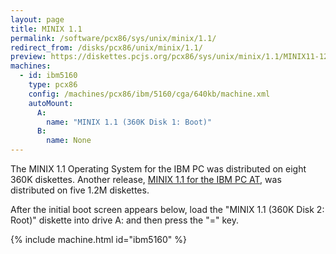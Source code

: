 ```yaml
---
layout: page
title: MINIX 1.1
permalink: /software/pcx86/sys/unix/minix/1.1/
redirect_from: /disks/pcx86/unix/minix/1.1/
preview: https://diskettes.pcjs.org/pcx86/sys/unix/minix/1.1/MINIX11-1200K-DISK1-BOOT.jpg
machines:
  - id: ibm5160
    type: pcx86
    config: /machines/pcx86/ibm/5160/cga/640kb/machine.xml
    autoMount:
      A:
        name: "MINIX 1.1 (360K Disk 1: Boot)"
      B:
        name: None
---
```


The MINIX 1.1 Operating System for the IBM PC was distributed on eight 360K diskettes.  Another release,
[MINIX 1.1 for the IBM PC AT](pc-at/), was distributed on five 1.2M diskettes.

After the initial boot screen appears below, load the "MINIX 1.1 (360K Disk 2: Root)" diskette into drive A: and then
press the "=" key.

{% include machine.html id="ibm5160" %}
